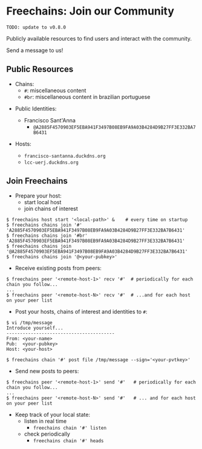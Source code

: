 # Freechains: Join our Community

`TODO: update to v0.8.0`

Publicly available resources to find users and interact with the community.

Send a message to us!

## Public Resources

- Chains:
    - `#`:     miscellaneous content
    - `#br`:   miscellaneous content in brazilian portuguese
<!--
    - `#mail`: miscellaneous content using the [e-mail](https://github.com/Freechains/mail/) format
-->

- Public Identities:
    - Francisco Sant'Anna
        - `@A2885F4570903EF5EBA941F3497B08EB9FA9A03B4284D9B27FF3E332BA7B6431`

- Hosts:
    - `francisco-santanna.duckdns.org`
    - `lcc-uerj.duckdns.org`

## Join Freechains

- Prepare your host:
    - start local host
    - join chains of interest

```
$ freechains host start '<local-path>' &    # every time on startup
$ freechains chains join '#'   'A2885F4570903EF5EBA941F3497B08EB9FA9A03B4284D9B27FF3E332BA7B6431'
$ freechains chains join '#br' 'A2885F4570903EF5EBA941F3497B08EB9FA9A03B4284D9B27FF3E332BA7B6431'
$ freechains chains join '@A2885F4570903EF5EBA941F3497B08EB9FA9A03B4284D9B27FF3E332BA7B6431'
$ freechains chains join '@<your-pubkey>'
```

- Receive existing posts from peers:

```
$ freechains peer '<remote-host-1>' recv '#'  # periodically for each chain you follow...
...
$ freechains peer '<remote-host-N>' recv '#'  # ...and for each host on your peer list
```

- Post your hosts, chains of interest and identities to `#`:

```
$ vi /tmp/message
Introduce yourself...
----------------------------------------
From: <your-name>
Pub:  <your-pubkey>
Host: <your-host>

$ freechains chain '#' post file /tmp/message --sign='<your-pvtkey>'
```

- Send new posts to peers:

```
$ freechains peer '<remote-host-1>' send '#'   # periodically for each chain you follow...
...
$ freechains peer '<remote-host-N>' send '#'   # ... and for each host on your peer list
```

- Keep track of your local state:
    - listen in real time
        - `freechains chain '#' listen`
    - check periodically
        - `freechains chain '#' heads`
